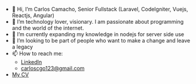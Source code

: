 - 👋 Hi, I’m Carlos Camacho, Senior Fullstack (Laravel, CodeIgniter, Vuejs, Reactjs, Angular)
- 👀 I’m technology lover, visionary. I am passionate about programming and the world of the internet.
- 🌱 I’m currently expanding my knowledge in nodejs for server side use
- 💞️ I’m looking to be part of people who want to make a change and leave a legacy
- 📫 How to reach me:
  - [LinkedIn](https://www.linkedin.com/in/carlos-camacho-29755043/)
  - [carloscgo123@gmail.com](mailto:carloscgo123@gmail.com)
- [My CV](https://bit.ly/cv-carlos-camacho)

<!---
carloscgo/carloscgo is a ✨ special ✨ repository because its `README.md` (this file) appears on your GitHub profile.
You can click the Preview link to take a look at your changes.
--->
